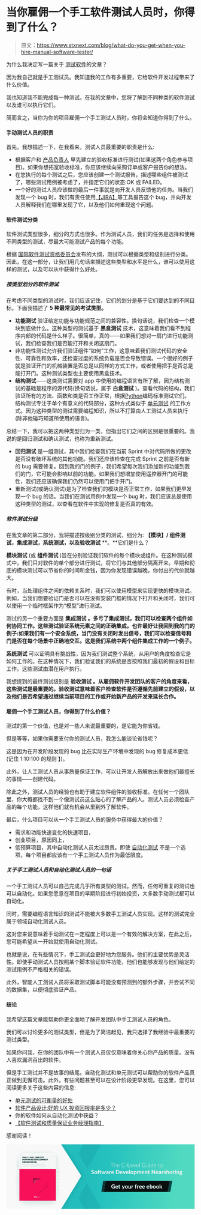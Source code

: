 # 当你雇佣一个手工软件测试人员时，你得到了什么？

> 原文：<https://www.stxnext.com/blog/what-do-you-get-when-you-hire-manual-software-tester/>

 为什么我决定写一篇关于  [测试软件](https://stxnext.com/services/software-testing)的文章？

因为我自己就是手工测试员。我知道我的工作有多重要，它给软件开发过程带来了什么价值。

我也知道我不能完成每一种测试。在我的文章中，您将了解到不同种类的软件测试以及谁可以执行它们。

简而言之，当你为你的项目雇佣一个手工测试人员时，你将会知道你得到了什么。 

#### 手动测试人员的职责

首先，我想描述一下，在我看来，测试人员最重要的职责是什么:

*   根据客户和  [产品负责人](https://stxnext.com/blog/2017/05/31/product-owner-responsibilities-path-junior-expert/) 早先建立的验收标准进行测试(如果这两个角色参与项目)。如果你想拓宽验收标准，你应该继续向采购订单或客户报告你的想法。
*   在您执行的每个测试之后，您应该创建一个测试报告，描述哪些组件被测试了，哪些测试用例被考虑了，并指定它们的状态:OK 或 FAILED。
*   一个好的测试人员应该做的最后一件事就是向开发人员反馈他的任务。当我们发现一个 bug 时，我们有责任使用[【JIRA】](https://stxnext.com/blog/2017/05/24/practical-tips-jira-software/)等工具报告这个 bug，并向开发人员解释我们在哪里发现了它，以及他们如何重现这个问题。

#### 软件测试分类

软件测试类型很多，细分的方式也很多。作为测试人员，我们的任务是选择和使用不同类型的测试，尽最大可能测试产品的每个功能。

根据  [国际软件测试资格委员会](https://www.istqb.org/)发布的大纲，测试可以根据类型和级别进行分类。因此，在这一部分，让我们用几句话来描述这些类型和水平是什么，谁可以使用这样的测试，以及可以从中获得什么好处。

##### **按类型划分的软件测试**

在考虑不同类型的测试时，我们应该记住，它们的划分是基于它们要达到的不同目标。下面我描述了 **5 种最常见的考试类型。**

*   **功能测试** 验证给定功能与功能规范之间的兼容性。换句话说，我们检查一个模块到底做什么。这种类型的测试基于  **黑盒测试** 技术，这意味着我们看不到程序内部的代码是什么样子。很简单，真的——如果我们想对一扇门进行功能测试，我们检查我们是否能打开和关闭这扇门。
*   非功能性测试允许我们验证组件“如何”工作，这意味着我们测试代码的安全性、可靠性和效率，还检查过度的系统负载是否会导致错误。一个很好的例子就是验证开门的机械装置是否总是以同样的方式工作，或者使用把手是否总是能打开门。这种测试类型也主要使用黑盒技术。
*   **结构测试**——这类测试需要对 app 中使用的编程语言有所了解，因为结构测试的基础是程序的源代码(换句话说，属于  **白盒测试** )。查看代码的结构，我们验证所有的方法、函数和类是否工作正常，根据[Python](https://stxnext.com/ebooks/what-is-python-used-for/)编码标准测试它们。结构测试专注于单个有意义的代码部分，这种方式类似于  [单元测试](https://stxnext.com/blog/2017/11/02/measurable-benefits-unit-testing/) 的工作方式。因为这种类型的测试需要编程知识，所以不打算由人工测试人员来执行(除非他碰巧知道所使用的语言)。

总结一下，我可以把这两种类型归为一类，但指出它们之间的区别是很重要的。我说的是回归测试和确认测试，也称为重新测试。

*   **回归测试** 是一组测试，其中我们检查我们在当前 Sprint 中对代码所做的更改是否没有破坏系统的其他功能。我们还应该检查在完成 Sprint 之前是否有新的 bug 需要修复。回到我的门的例子，我们希望每次我们添加新的功能到我们的门，它可能会影响以前的功能。如果我们想增加使用遥控器开门的可能性，我们还应该确保我们仍然可以使用门把手开门。
*   重新测试(或确认测试)是为了检查我们的模块是否正常工作，如果我们更早发现一个 bug 的话。当我们在测试用例中发现一个 bug 时，我们应该总是使用这种类型的测试，以查看在软件中实现的修复是否真的有效。

##### **软件测试分级**

在我文章的第二部分，我将描述按级别分类的测试，细分为: **【模块】/ 组件测试，集成测试，系统测试，以及验收测试** **。**它们是什么？

**模块测试** (或 **组件测试** )旨在分别验证我们软件的每个模块或组件。在这种测试模式中，我们只对软件的单个部分进行测试，将它们与其他部分隔离开来。早期和彻底的模块测试可以节省你的时间和金钱，因为你发现错误越晚，你付出的代价就越大。

有时，当处理组件之间的依赖关系时，我们可以使用模型来实现更快的模块测试。例如，当我们想要验证门是否可以在没有安装门框的情况下打开和关闭时，我们可以使用一个临时框架作为“模型”进行测试。

测试的另一个重要方面是 **集成测试** **。多亏了集成测试，我们可以检查两个组件如何协同工作。这些测试验证系统元素之间的正确集成。也许最好让我回到我的门的例子:如果我们有一个安全系统，当门没有关闭时发出信号，我们可以检查信号和门是否在每个场景中正确地交互。这是我们系统中两个组件集成工作的一个例子。**

**系统测试** 可以证明具有挑战性，因为我们测试整个系统，从用户的角度检查它是如何工作的。在这种情况下，我们验证我们的系统是否按照我们最初的假设和目标工作。这些测试由潜在用户执行。

我想提到的最终测试级别是 **验收测试** **。从雇佣软件开发团队的客户的角度来看，这些测试是最重要的。验收测试意味着客户检查软件是否遵循先前建立的假设，以及他们是否希望通过继续当前项目的工作或开始新产品的开发来延长合作。**

#### 雇佣一个手工测试人员，你得到了什么价值？

测试的第一个价值，也是对一些人来说最重要的，是它能为你省钱。

但是等等，如果你需要支付你的测试人员，我怎么能谈论省钱呢？

这是因为在开发阶段发现的 bug 比在实际生产环境中发现的 bug 修复成本更低(记住 1:10:100 的规则  】)。

此外，让人工测试人员从事质量保证工作，可以让开发人员解放出来做他们最擅长的事情——创建代码。

除此之外，测试人员的经验也有助于建立软件组件的验收标准。在任何一个团队里，你大概都找不到一个像测试员这么贴心的了解产品的人。测试人员必须检查产品的每个功能，这样他们就有机会从里到外了解软件。

最后，什么项目可以从一个手工测试人员的服务中获得最大的价值？

*   需求和功能快速变化的快速项目，
*   创业项目，原因同上，
*   低预算项目，其中自动化测试人员太过昂贵。即使  [自动化测试](https://stxnext.com/blog/2017/08/09/how-can-your-software-benefit-automated-testing/) 不是一个选项，每个项目都应该有一个手工测试人员作为最低限度。

##### **关于手工测试人员和自动化测试人员的一句话**

一个手工测试人员可以自己完成几乎所有类型的测试。然而，任何可重复的测试也可以自动化。如果您愿意在项目的早期阶段进行初始投资，大多数手动测试都可以自动化。

同时，需要编程语言知识的测试不能被大多数手工测试人员实现。这样的测试完全属于领域自动化测试人员。

这对您来说意味着手动测试在一定程度上可以是一个有效的解决方案，在此之后，您可能希望从一开始就使用自动化测试。

也就是说，在有些情况下，手工测试会更好地为您服务。他们的主要优势是灵活性。即使手动测试人员按照某个脚本验证软件功能，他们也能够发现与他们给定的测试用例不严格相关的错误。

此外，智能人工测试人员将采取测试脚本可能没有预测到的额外步骤，并尝试不同的数据集，以便彻底验证产品。

#### 结论

我希望这篇文章能帮助你更全面地了解开发团队中手工测试人员的角色。

我们可以讨论更多的测试类型，但是为了简洁起见，我只选择了我经验中最重要的测试类型。

如果你问我，在你的团队中有一个测试人员仅仅意味着你关心你产品的质量。没有人喜欢漏洞百出的软件。

但是手工测试并不是故事的结尾。自动化测试和单元测试可以帮助你的软件产品真正做到无懈可击。此外，有些问题甚至可以在设计阶段更早发现。在这里，您可以阅读更多关于这些内容的信息:

*   [单元测试的可衡量的好处](https://stxnext.com/blog/2017/11/02/measurable-benefits-unit-testing/)
*   [软件产品设计:好的 UX 投资回报率是多少？](https://stxnext.com/blog/2017/10/05/software-product-design-roi-good-ux/)
*   你的软件如何从自动化测试中获益？
*   [【软件测试和质量保证业务经理指南】](/blog/software-testing-guide/)

感谢阅读！

[![Get your free ebook](img/9115af701c78dd8154ef102338d8b8d3.png)](https://cta-redirect.hubspot.com/cta/redirect/4542168/d9b230cf-e408-4a04-9e19-94ad3f756ebc)